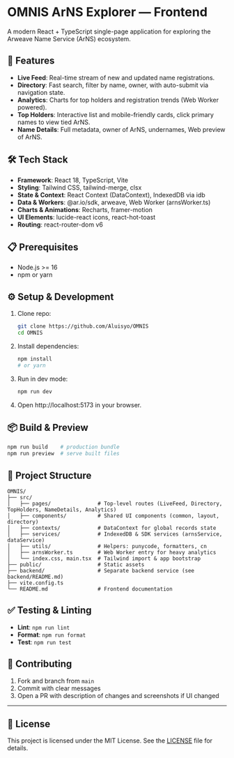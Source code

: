 # OMNIS ArNS Explorer — Frontend

A modern React + TypeScript single-page application for exploring the Arweave Name Service (ArNS) ecosystem.

## 🚀 Features

- **Live Feed**: Real-time stream of new and updated name registrations.
- **Directory**: Fast search, filter by name, owner, with auto-submit via navigation state.
- **Analytics**: Charts for top holders and registration trends (Web Worker powered).
- **Top Holders**: Interactive list and mobile-friendly cards, click primary names to view tied ArNS.
- **Name Details**: Full metadata, owner of ArNS, undernames, Web preview of ArNS.

## 🛠 Tech Stack

- **Framework**: React 18, TypeScript, Vite
- **Styling**: Tailwind CSS, tailwind-merge, clsx
- **State & Context**: React Context (DataContext), IndexedDB via idb
- **Data & Workers**: @ar.io/sdk, arweave, Web Worker (arnsWorker.ts)
- **Charts & Animations**: Recharts, framer-motion
- **UI Elements**: lucide-react icons, react-hot-toast
- **Routing**: react-router-dom v6

## 📋 Prerequisites

- Node.js >= 16
- npm or yarn

## ⚙️ Setup & Development

1. Clone repo:
   ```bash
   git clone https://github.com/Aluisyo/OMNIS
   cd OMNIS
   ```
2. Install dependencies:
   ```bash
   npm install
   # or yarn
   ```
3. Run in dev mode:
   ```bash
   npm run dev
   ```
4. Open http://localhost:5173 in your browser.

## 📦 Build & Preview

```bash
npm run build    # production bundle
npm run preview  # serve built files
```

## 📁 Project Structure

```
OMNIS/
├── src/
│   ├── pages/               # Top-level routes (LiveFeed, Directory, TopHolders, NameDetails, Analytics)
│   ├── components/          # Shared UI components (common, layout, directory)
│   ├── contexts/            # DataContext for global records state
│   ├── services/            # IndexedDB & SDK services (arnsService, dataService)
│   ├── utils/               # Helpers: punycode, formatters, cn
│   ├── arnsWorker.ts        # Web Worker entry for heavy analytics
│   └── index.css, main.tsx  # Tailwind import & app bootstrap
├── public/                  # Static assets
├── backend/                 # Separate backend service (see backend/README.md)
├── vite.config.ts
└── README.md                # Frontend documentation
```

## ✅ Testing & Linting

- **Lint**: `npm run lint`
- **Format**: `npm run format`
- **Test**: `npm run test`

## 🤝 Contributing

1. Fork and branch from `main`
2. Commit with clear messages
3. Open a PR with description of changes and screenshots if UI changed

---


## 📄 License

This project is licensed under the MIT License. See the [LICENSE](LICENSE) file for details.
